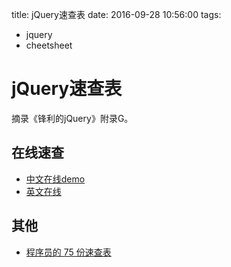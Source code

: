 title: jQuery速查表
date: 2016-09-28 10:56:00
tags:
- jquery
- cheetsheet

# jQuery速查表

摘录《锋利的jQuery》附录G。



## 在线速查

* [中文在线demo](http://jquery.cuishifeng.cn/)
* [英文在线](https://oscarotero.com/jquery/)

## 其他

* [程序员的 75 份速查表](http://www.open-open.com/lib/view/open1425653163165.html)